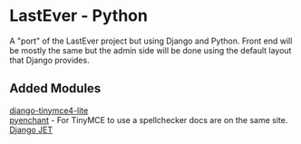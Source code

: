 # LastEver - Python

A "port" of the LastEver project but using Django and Python. Front end will be mostly the same but the admin side will be done using the default layout that Django provides.

## Added Modules
<a href="http://romanvm.github.io/django-tinymce4-lite/">django-tinymce4-lite</a><br />
<a href="http://romanvm.github.io/django-tinymce4-lite/">pyenchant</a> - For TinyMCE to use a spellchecker docs are on the same site.<br />
<a href="https://jet.readthedocs.io/en/latest/">Django JET</a>

